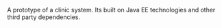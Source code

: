 A prototype of a clinic system. Its built on Java EE technologies and other third party dependencies.
